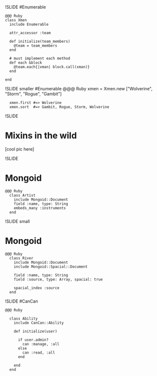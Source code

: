 !SLIDE 
#Enumerable

    @@@ Ruby
    class Xmen
      include Enumerable

      attr_accessor :team

      def initialize(team_members)
        @team = team_members
      end
      
      # must implement each method 
      def each &block
        @team.each{|xman| block.call(xman)}
      end
     
    end

!SLIDE smaller
#Enumerable
    @@@ Ruby
      xmen = Xmen.new ["Wolverine", "Storm", "Rogue", "Gambit"]

      xmen.first #=> Wolverine
      xmen.sort  #=> Gambit, Rogue, Storm, Wolverine

!SLIDE
# Mixins in the wild
[cool pic here]

!SLIDE
# Mongoid

    @@@ Ruby
      class Artist
        include Mongoid::Document
        field :name, type: String
        embeds_many :instruments
      end

!SLIDE small
# Mongoid

    @@@ Ruby
      class River
        include Mongoid::Document
        include Mongoid::Spacial::Document

        field :name, type: String
        field :source, type: Array, spacial: true

        spacial_index :source
      end

!SLIDE 
#CanCan
    
    @@@ Ruby

      class Ability
        include CanCan::Ability

        def initialize(user)
          
          if user.admin?
            can :manage, :all
          else
            can :read, :all
          end
        
        end
      end

